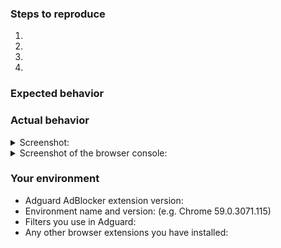 <!--- Help us to avoid duplicate reports, make sure you have searched through existing issues before submitting a new one-->


<!--- If you are requesting a new feature, tell us how it should work in free form-->
<!--- If you are reporting a bug, submit the detailed description using the template below-->

### Steps to reproduce
<!--- Provide a link to a live example or a clear set of steps to reproduce the issue-->
1.
2.
3.
4.

### Expected behavior
<!--- Tell us what should happen -->

### Actual behavior
<!--- Tell us what happens instead -->


<details><summary>Screenshot:</summary>

<!--- drag and drop, upload or paste your screenshot to this area-->

</details>

<details><summary>Screenshot of the browser console:</summary>

<!--- If there are any errors in browser console, please make a screenshot of them as well-->
<!---Open Developer Tools and bring focus to the console	(Ctrl + Shift + J for Windows and	(Cmd + Opt + J)-->

</details>


### Your environment
<!--- Please include all relevant details about the environment you experienced the bug in -->
* Adguard AdBlocker extension version: 
* Environment name and version: (e.g. Chrome 59.0.3071.115)
* Filters you use in Adguard:
* Any other browser extensions you have installed:
